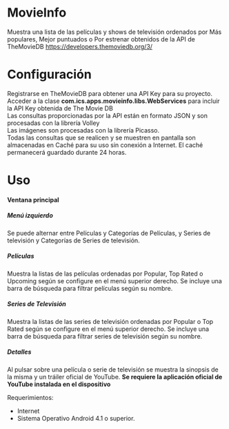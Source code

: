 # MovieInfo

Muestra una lista de las películas y shows de televisión ordenados por Más populares, Mejor puntuados o Por estrenar obtenidos de la API de TheMovieDB https://developers.themoviedb.org/3/

# Configuración

Registrarse en TheMovieDB para obtener una API Key para su proyecto.
</br>Acceder a la clase <b>com.ics.apps.movieinfo.libs.WebServices</b> para incluir la API Key obtenida de The Movie DB
</br>Las consultas proporcionadas por la API están en formato JSON y son procesadas con la librería Volley
</br>Las imágenes son procesadas con la librería Picasso.
</br>Todas las consultas que se realicen y se muestren en pantalla son almacenadas en Caché para su uso sin conexión a Internet. El caché permanecerá guardado durante 24 horas.

# Uso

#### Ventana principal

##### Menú izquierdo
Se puede alternar entre Películas y Categorías de Películas, y Series de televisión y Categorías de Series de televisión.

##### Películas

Muestra la listas de las películas ordenadas por Popular, Top Rated o Upcoming según se configure en el menú superior derecho.
Se incluye una barra de búsqueda para filtrar películas según su nombre.

##### Series de Televisión

Muestra la listas de las series de televisión ordenadas por Popular o Top Rated según se configure en el menú superior derecho.
Se incluye una barra de búsqueda para filtrar series de televisión según su nombre.

##### Detalles

Al pulsar sobre una película o serie de televisión se muestra la sinopsis de la misma y un tráiler oficial de YouTube. <b>Se requiere la aplicación oficial de YouTube instalada en el dispositivo</b>

Requerimientos:

- Internet
- Sistema Operativo Android 4.1 o superior.
